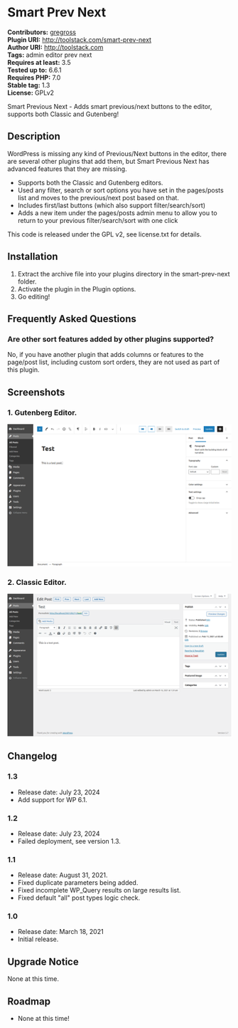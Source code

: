 # Smart Prev Next #
**Contributors:** [gregross](https://profiles.wordpress.org/gregross/)  
**Plugin URI:** http://toolstack.com/smart-prev-next  
**Author URI:** http://toolstack.com  
**Tags:** admin editor prev next  
**Requires at least:** 3.5  
**Tested up to:** 6.6.1  
**Requires PHP:** 7.0  
**Stable tag:** 1.3  
**License:** GPLv2  

Smart Previous Next - Adds smart previous/next buttons to the editor, supports both Classic and Gutenberg!

## Description ##

WordPress is missing any kind of Previous/Next buttons in the editor, there are several other plugins that add them, but Smart Previous Next has advanced features that they are missing.

- Supports both the Classic and Gutenberg editors.
- Used any filter, search or sort options you have set in the pages/posts list and moves to the previous/next post based on that.
- Includes first/last buttons (which also support filter/search/sort)
- Adds a new item under the pages/posts admin menu to allow you to return to your previous filter/search/sort with one click

This code is released under the GPL v2, see license.txt for details.

## Installation ##

1. Extract the archive file into your plugins directory in the smart-prev-next folder.
2. Activate the plugin in the Plugin options.
3. Go editing!

## Frequently Asked Questions ##

### Are other sort features added by other plugins supported? ###

No, if you have another plugin that adds columns or features to the page/post list, including custom sort orders, they are not used as part of this plugin.

## Screenshots ##

### 1. Gutenberg Editor. ###
![Gutenberg Editor.](assets/screenshot-1.png)

### 2. Classic Editor. ###
![Classic Editor.](assets/screenshot-2.png)



## Changelog ##
### 1.3 ###
* Release date: July 23, 2024
* Add support for WP 6.1.

### 1.2 ###
* Release date: July 23, 2024
* Failed deployment, see version 1.3.

### 1.1 ###
* Release date: August 31, 2021.
* Fixed duplicate parameters being added.
* Fixed incomplete WP_Query results on large results list.
* Fixed default "all" post types logic check.

### 1.0 ###
* Release date: March 18, 2021
* Initial release.

## Upgrade Notice ##
None at this time.

## Roadmap ##

* None at this time!
